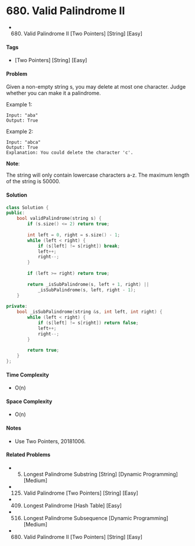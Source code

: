 # 680. Valid Palindrome II
- 680. Valid Palindrome II [Two Pointers] [String] [Easy]

#### Tags
- [Two Pointers] [String] [Easy]

#### Problem
Given a non-empty string s, you may delete at most one character. Judge whether you can make it a palindrome.

Example 1:

    Input: "aba"
    Output: True

Example 2:

    Input: "abca"
    Output: True
    Explanation: You could delete the character 'c'.

**Note**:

The string will only contain lowercase characters a-z. The maximum length of the string is 50000.

#### Solution
``` C++
class Solution {
public:
    bool validPalindrome(string s) {
        if (s.size() <= 2) return true;
        
        int left = 0, right = s.size() - 1;
        while (left < right) {
            if (s[left] != s[right]) break;
            left++;
            right--;
        }
        
        if (left >= right) return true;
        
        return _isSubPalindrome(s, left + 1, right) || 
            _isSubPalindrome(s, left, right - 1);
    }
    
private:
    bool _isSubPalindrome(string &s, int left, int right) {
        while (left < right) {
            if (s[left] != s[right]) return false;
            left++;
            right--;
        }
        
        return true;
    }
};
```

#### Time Complexity
- O(n)

#### Space Complexity
- O(n)

#### Notes
- Use Two Pointers, 20181006.

#### Related Problems
- 5. Longest Palindrome Substring [String] [Dynamic Programming] [Medium]
- 125. Valid Palindrome [Two Pointers] [String] [Easy]
- 409. Longest Palindrome [Hash Table] [Easy]
- 516. Longest Palindrome Subsequence [Dynamic Programming] [Medium]
- 680. Valid Palindrome II [Two Pointers] [String] [Easy]
